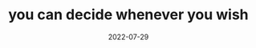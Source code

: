---
title: "you can decide whenever you wish"
date: 2022-07-29
related:
  - you-decide-what-this-means.m4a
  - YOU HAVE FREE WILL
type: fragment
tags:
  - fragment
---